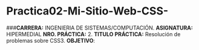 # Practica02-Mi-Sitio-Web-CSS-
###**CARRERA:** INGENIERIA DE SISTEMAS/COMPUTACIÓN. **ASIGNATURA:** HIPERMEDIAL
**NRO. PRÁCTICA:** 2. **TITULO PRÁCTICA:** Resolución de problemas sobre CSS3.
**OBJETIVO**:
